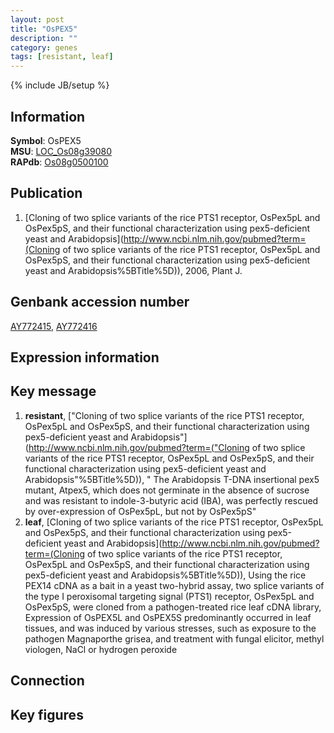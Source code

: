 ```yaml
---
layout: post
title: "OsPEX5"
description: ""
category: genes
tags: [resistant, leaf]
---
```

{% include JB/setup %}

## Information
__Symbol__: OsPEX5  
__MSU__: [LOC_Os08g39080](http://rice.plantbiology.msu.edu/cgi-bin/ORF_infopage.cgi?orf=LOC_Os08g39080)  
__RAPdb__: [Os08g0500100](http://rapdb.dna.affrc.go.jp/viewer/gbrowse_details/irgsp1?name=Os08g0500100)  

## Publication
1. [Cloning of two splice variants of the rice PTS1 receptor, OsPex5pL and OsPex5pS, and their functional characterization using pex5-deficient yeast and Arabidopsis](http://www.ncbi.nlm.nih.gov/pubmed?term=(Cloning of two splice variants of the rice PTS1 receptor, OsPex5pL and OsPex5pS, and their functional characterization using pex5-deficient yeast and Arabidopsis%5BTitle%5D)), 2006, Plant J.

## Genbank accession number
[AY772415](http://www.ncbi.nlm.nih.gov/nuccore/AY772415), [AY772416](http://www.ncbi.nlm.nih.gov/nuccore/AY772416)

## Expression information

## Key message
1. __resistant__, ["Cloning of two splice variants of the rice PTS1 receptor, OsPex5pL and OsPex5pS, and their functional characterization using pex5-deficient yeast and Arabidopsis"](http://www.ncbi.nlm.nih.gov/pubmed?term=("Cloning of two splice variants of the rice PTS1 receptor, OsPex5pL and OsPex5pS, and their functional characterization using pex5-deficient yeast and Arabidopsis"%5BTitle%5D)), " The Arabidopsis T-DNA insertional pex5 mutant, Atpex5, which does not germinate in the absence of sucrose and was resistant to indole-3-butyric acid (IBA), was perfectly rescued by over-expression of OsPex5pL, but not by OsPex5pS"
2. __leaf__, [Cloning of two splice variants of the rice PTS1 receptor, OsPex5pL and OsPex5pS, and their functional characterization using pex5-deficient yeast and Arabidopsis](http://www.ncbi.nlm.nih.gov/pubmed?term=(Cloning of two splice variants of the rice PTS1 receptor, OsPex5pL and OsPex5pS, and their functional characterization using pex5-deficient yeast and Arabidopsis%5BTitle%5D)), Using the rice PEX14 cDNA as a bait in a yeast two-hybrid assay, two splice variants of the type I peroxisomal targeting signal (PTS1) receptor, OsPex5pL and OsPex5pS, were cloned from a pathogen-treated rice leaf cDNA library, Expression of OsPEX5L and OsPEX5S predominantly occurred in leaf tissues, and was induced by various stresses, such as exposure to the pathogen Magnaporthe grisea, and treatment with fungal elicitor, methyl viologen, NaCl or hydrogen peroxide

## Connection

## Key figures


